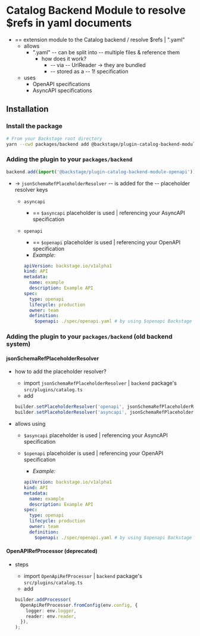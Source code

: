# Catalog Backend Module to resolve $refs in yaml documents

* == extension module to the Catalog backend / resolve $refs | ".yaml"
  * allows
    * ".yaml" -- can be split into -- multiple files & reference them
      * how does it work?
        * -- via -- UrlReader -> they are bundled
        * -- stored as a -- 1! specification
  * uses
    * OpenAPI specifications
    * AsyncAPI specifications

## Installation

### Install the package

```bash
# From your Backstage root directory
yarn --cwd packages/backend add @backstage/plugin-catalog-backend-module-openapi
```

### Adding the plugin to your `packages/backend`

```ts title="packages/backend/src/index.ts"
backend.add(import('@backstage/plugin-catalog-backend-module-openapi'));
```

* -> `jsonSchemaRefPlaceholderResolver` -- is added for the -- placeholder resolver keys
  * `asyncapi`
    * == `$asyncapi` placeholder is used | referencing your AsyncAPI specification
  * `openapi`
    * == `$openapi` placeholder is used | referencing your OpenAPI specification 
    * _Example:_

    ```yaml
    apiVersion: backstage.io/v1alpha1
    kind: API
    metadata:
      name: example
      description: Example API
    spec:
      type: openapi
      lifecycle: production
      owner: team
      definition:
        $openapi: ./spec/openapi.yaml # by using $openapi Backstage will now resolve all $ref instances
    ```

### Adding the plugin to your `packages/backend` (old backend system)

#### **jsonSchemaRefPlaceholderResolver**

* how to add the placeholder resolver?
  * import `jsonSchemaRefPlaceholderResolver` | `backend` package's `src/plugins/catalog.ts`
  * add 

  ```ts
  builder.setPlaceholderResolver('openapi', jsonSchemaRefPlaceholderResolver);
  builder.setPlaceholderResolver('asyncapi', jsonSchemaRefPlaceholderResolver);
  ```
* allows using
  * `$asyncapi` placeholder is used | referencing your AsyncAPI specification
  * `$openapi` placeholder is used | referencing your OpenAPI specification
    * _Example:_

    ```yaml
    apiVersion: backstage.io/v1alpha1
    kind: API
    metadata:
      name: example
      description: Example API
    spec:
      type: openapi
      lifecycle: production
      owner: team
      definition:
        $openapi: ./spec/openapi.yaml # by using $openapi Backstage will now resolve all $ref instances
    ```

#### **OpenAPIRefProcessor** (deprecated)

* steps
  * import `OpenApiRefProcessor` | `backend` package's `src/plugins/catalog.ts`
  * add

  ```ts
  builder.addProcessor(
    OpenApiRefProcessor.fromConfig(env.config, {
      logger: env.logger,
      reader: env.reader,
    }),
  );
  ```
